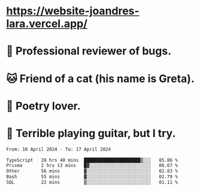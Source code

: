 # https://website-joandres-lara.vercel.app/
# 🐛 Professional reviewer of bugs.
# 🐱 Friend of a cat (his name is Greta).
# 📜 Poetry lover.
# 🎸 Terrible playing guitar, but I try.

<!--START_SECTION:waka-->

```txt
From: 10 April 2024 - To: 17 April 2024

TypeScript   28 hrs 40 mins  █████████████████████▒░░░   85.86 %
Prisma       2 hrs 13 mins   █▓░░░░░░░░░░░░░░░░░░░░░░░   06.67 %
Other        56 mins         ▓░░░░░░░░░░░░░░░░░░░░░░░░   02.83 %
Bash         55 mins         ▓░░░░░░░░░░░░░░░░░░░░░░░░   02.79 %
SQL          22 mins         ▒░░░░░░░░░░░░░░░░░░░░░░░░   01.11 %
```

<!--END_SECTION:waka-->
